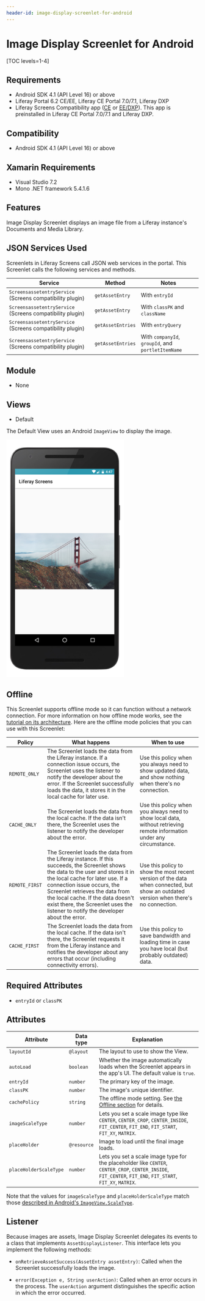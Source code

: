 ```yaml
---
header-id: image-display-screenlet-for-android
---
```


# Image Display Screenlet for Android

[TOC levels=1-4]

## Requirements

- Android SDK 4.1 (API Level 16) or above
- Liferay Portal 6.2 CE/EE, Liferay CE Portal 7.0/7.1, Liferay DXP
- Liferay Screens Compatibility app
  ([CE](http://www.liferay.com/marketplace/-/mp/application/54365664) or 
  [EE/DXP](http://www.liferay.com/marketplace/-/mp/application/54369726)). 
  This app is preinstalled in Liferay CE Portal 7.0/7.1 and Liferay DXP. 

## Compatibility

- Android SDK 4.1 (API Level 16) or above

## Xamarin Requirements

- Visual Studio 7.2
- Mono .NET framework 5.4.1.6

## Features

Image Display Screenlet displays an image file from a Liferay instance's 
Documents and Media Library. 

## JSON Services Used

Screenlets in Liferay Screens call JSON web services in the portal. This 
Screenlet calls the following services and methods.

| Service | Method | Notes |
| ------- | ------ | ----- |
| `ScreensassetentryService` (Screens compatibility plugin) | `getAssetEntry` | With `entryId` |
| `ScreensassetentryService` (Screens compatibility plugin) | `getAssetEntry` | With `classPK` and `className` |
| `ScreensassetentryService` (Screens compatibility plugin) | `getAssetEntries` | With `entryQuery` |
| `ScreensassetentryService` (Screens compatibility plugin) | `getAssetEntries` | With `companyId`, `groupId`, and `portletItemName` |

## Module

- None

## Views

- Default

The Default View uses an Android `ImageView` to display the image. 

![Figure 1: Image Display Screenlet using the Default View.](../../../images/screens-android-imagedisplay.png)

## Offline

This Screenlet supports offline mode so it can function without a network 
connection. For more information on how offline mode works, see the 
[tutorial on its architecture](/docs/7-1/tutorials/-/knowledge_base/t/architecture-of-offline-mode-in-liferay-screens). 
Here are the offline mode policies that you can use with this Screenlet: 

| Policy | What happens | When to use |
|--------|--------------|-------------|
| `REMOTE_ONLY` | The Screenlet loads the data from the Liferay instance. If a connection issue occurs, the Screenlet uses the listener to notify the developer about the error. If the Screenlet successfully loads the data, it stores it in the local cache for later use. | Use this policy when you always need to show updated data, and show nothing when there's no connection. |
| `CACHE_ONLY` | The Screenlet loads the data from the local cache. If the data isn't there, the Screenlet uses the listener to notify the developer about the error. | Use this policy when you always need to show local data, without retrieving remote information under any circumstance. |
| `REMOTE_FIRST` | The Screenlet loads the data from the Liferay instance. If this succeeds, the Screenlet shows the data to the user and stores it in the local cache for later use. If a connection issue occurs, the Screenlet retrieves the data from the local cache. If the data doesn't exist there, the Screenlet uses the listener to notify the developer about the error. | Use this policy to show the most recent version of the data when connected, but show an outdated version when there's no connection. |
| `CACHE_FIRST` | The Screenlet loads the data from the local cache. If the data isn't there, the Screenlet requests it from the Liferay instance and notifies the developer about any errors that occur (including connectivity errors). | Use this policy to save bandwidth and loading time in case you have local (but probably outdated) data. |

## Required Attributes

- `entryId` or `classPK`

## Attributes

| Attribute | Data type | Explanation |
|-----------|-----------|-------------|
| `layoutId` | `@layout` | The layout to use to show the View. |
| `autoLoad` | `boolean` | Whether the image automatically loads when the Screenlet appears in the app's UI. The default value is `true`. |
| `entryId` | `number` | The primary key of the image. | 
| `classPK` | `number` | The image's unique identifier. |
| `cachePolicy` | `string` | The offline mode setting. See [the Offline section](/docs/7-1/reference/-/knowledge_base/r/image-display-screenlet-for-android#offline) for details. |
| `imageScaleType` | `number` | Lets you set a scale image type like `CENTER`, `CENTER_CROP`, `CENTER_INSIDE`, `FIT_CENTER`, `FIT_END`, `FIT_START`, `FIT_XY`, `MATRIX`. |
| `placeHolder` | `@resource` | Image to load until the final image loads. |
| `placeHolderScaleType` | `number` | Lets you set a scale image type for the placeholder like `CENTER`, `CENTER_CROP`, `CENTER_INSIDE`, `FIT_CENTER`, `FIT_END`, `FIT_START`, `FIT_XY`, `MATRIX`. |

Note that the values for `imageScaleType` and `placeHolderScaleType` match those 
[described in Android's `ImageView.ScaleType`](https://developer.android.com/reference/android/widget/ImageView.ScaleType.html). 

## Listener

Because images are assets, Image Display Screenlet delegates its events to a 
class that implements `AssetDisplayListener`. This interface lets you implement 
the following methods: 

- `onRetrieveAssetSuccess(AssetEntry assetEntry)`: Called when the Screenlet 
  successfully loads the image. 

- `error(Exception e, String userAction)`: Called when an error occurs in the 
  process. The `userAction` argument distinguishes the specific action in which 
  the error occurred. 
